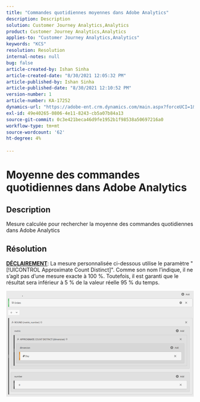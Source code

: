 ```yaml
---
title: "Commandes quotidiennes moyennes dans Adobe Analytics"
description: Description
solution: Customer Journey Analytics,Analytics
product: Customer Journey Analytics,Analytics
applies-to: "Customer Journey Analytics,Analytics"
keywords: "KCS"
resolution: Resolution
internal-notes: null
bug: false
article-created-by: Ishan Sinha
article-created-date: "8/30/2021 12:05:32 PM"
article-published-by: Ishan Sinha
article-published-date: "8/30/2021 12:10:52 PM"
version-number: 1
article-number: KA-17252
dynamics-url: "https://adobe-ent.crm.dynamics.com/main.aspx?forceUCI=1&pagetype=entityrecord&etn=knowledgearticle&id=f9396d8d-8a09-ec11-b6e6-00224808d564"
exl-id: 49e40265-0806-4e11-8243-cb5a07b84a13
source-git-commit: 0c3e421beca46d9fe1952b1f98538a50697216a0
workflow-type: tm+mt
source-wordcount: '62'
ht-degree: 4%

---
```


# Moyenne des commandes quotidiennes dans Adobe Analytics

## Description


Mesure calculée pour rechercher la moyenne des commandes quotidiennes dans Adobe Analytics




## Résolution


<u><b>DÉCLAIREMENT</b></u>: La mesure personnalisée ci-dessous utilise le paramètre &quot;[!UICONTROL Approximate Count Distinct]&quot;. Comme son nom l’indique, il ne s’agit pas d’une mesure exacte à 100 %. Toutefois, il est garanti que le résultat sera inférieur à 5 % de la valeur réelle 95 % du temps.

![](assets/9d67ac27-8b09-ec11-b6e6-00224808d564.png)
